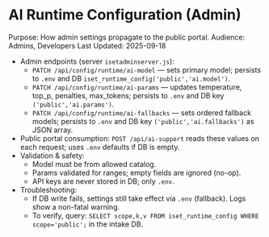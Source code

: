# AI Runtime Configuration (Admin)

Purpose: How admin settings propagate to the public portal.
Audience: Admins, Developers
Last Updated: 2025-09-18

- Admin endpoints (server `isetadminserver.js`):
  - `PATCH /api/config/runtime/ai-model` — sets primary model; persists to `.env` and DB `iset_runtime_config('public','ai.model')`.
  - `PATCH /api/config/runtime/ai-params` — updates temperature, top_p, penalties, max_tokens; persists to `.env` and DB key `('public','ai.params')`.
  - `PATCH /api/config/runtime/ai-fallbacks` — sets ordered fallback models; persists to `.env` and DB key `('public','ai.fallbacks')` as JSON array.
- Public portal consumption: `POST /api/ai-support` reads these values on each request; uses `.env` defaults if DB is empty.
- Validation & safety:
  - Model must be from allowed catalog.
  - Params validated for ranges; empty fields are ignored (no-op).
  - API keys are never stored in DB; only `.env`.
- Troubleshooting:
  - If DB write fails, settings still take effect via `.env` (fallback). Logs show a non-fatal warning.
  - To verify, query: `SELECT scope,k,v FROM iset_runtime_config WHERE scope='public';` in the intake DB.
